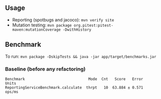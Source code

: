 ## Usage

* Reporting (spotbugs and jacoco): `mvn verify site`
* Mutation testing: `mvn package org.pitest:pitest-maven:mutationCoverage -DwithHistory`

## Benchmark

To run: `mvn package -DskipTests && java -jar app/target/benchmarks.jar`

### Baseline (before any refactoring)

```
Benchmark                             Mode  Cnt   Score   Error   Units
ReportingServiceBenchmark.calculate  thrpt   10  63.884 ± 0.571  ops/ms
```
